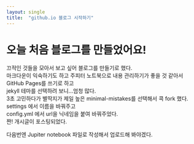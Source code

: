 ```yaml
---
layout: single
title:  "github.io 블로그 시작하기"
---
```


# 오늘 처음 블로그를 만들었어요!

끄적인 것들을 모아서 보고 싶어 블로그를 만들기로 했다.   
마크다운이 익숙하기도 하고 주피터 노트북으로 내용 관리하기가 좋을 것 같아서 GitHub Pages를 쓰기로 하고   
jekyll 테마를 선택하려 보니...엄청 많다.   
3초 고민하다가 별딱지가 제일 높은 minimal-mistakes를 선택해서 콕 fork 했다.      
settings 에서 이름을 바꿔주고   
config.yml 에서 url을 닉네임을 붙여 바꿔주었다.      
짠! 개시글이 포스팅되었다.      

다음번엔 Jupiter notebook 파일로 작성해서 업로드해 봐야겠다. 

